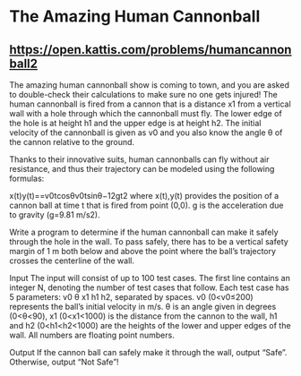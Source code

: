 # The Amazing Human Cannonball
## https://open.kattis.com/problems/humancannonball2


The amazing human cannonball show is coming to town, and you are asked to double-check their calculations to make sure no one gets injured! The human cannonball is fired from a cannon that is a distance x1 from a vertical wall with a hole through which the cannonball must fly. The lower edge of the hole is at height h1 and the upper edge is at height h2. The initial velocity of the cannonball is given as v0 and you also know the angle θ of the cannon relative to the ground.

Thanks to their innovative suits, human cannonballs can fly without air resistance, and thus their trajectory can be modeled using the following formulas:

x(t)y(t)==v0tcosθv0tsinθ−12gt2
where x(t),y(t) provides the position of a cannon ball at time t that is fired from point (0,0). g is the acceleration due to gravity (g=9.81 m/s2).

Write a program to determine if the human cannonball can make it safely through the hole in the wall. To pass safely, there has to be a vertical safety margin of 1 m both below and above the point where the ball’s trajectory crosses the centerline of the wall.

Input
The input will consist of up to 100 test cases. The first line contains an integer N, denoting the number of test cases that follow. Each test case has 5 parameters: v0 θ x1 h1 h2, separated by spaces. v0 (0<v0≤200) represents the ball’s initial velocity in m/s. θ is an angle given in degrees (0<θ<90), x1 (0<x1<1000) is the distance from the cannon to the wall, h1 and h2 (0<h1<h2<1000) are the heights of the lower and upper edges of the wall. All numbers are floating point numbers.

Output
If the cannon ball can safely make it through the wall, output “Safe”. Otherwise, output “Not Safe”!